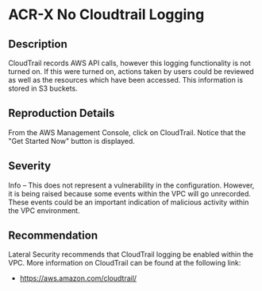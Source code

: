 ACR-X No Cloudtrail Logging
===========================

Description
-----------
CloudTrail records AWS API calls, however this logging functionality is not turned on. If this were turned on, actions taken by users could be reviewed as well as the resources which have been accessed. This information is stored in S3 buckets.

Reproduction Details
--------------------
From the AWS Management Console, click on CloudTrail. Notice that the "Get Started Now" button is displayed.

Severity
--------
Info – This does not represent a vulnerability in the configuration. However, it is being raised because some events within the VPC will go unrecorded. These events could be an important indication of malicious activity within the VPC environment.

Recommendation
--------------
Lateral Security recommends that CloudTrail logging be enabled within the VPC. More information on CloudTrail can be found at the following link:
  * https://aws.amazon.com/cloudtrail/
